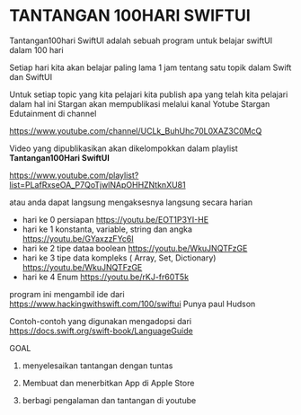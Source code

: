 # TANTANGAN 100HARI SWIFTUI

Tantangan100hari SwiftUI adalah sebuah program untuk belajar swiftUI dalam 100 hari 

Setiap hari kita akan belajar paling lama 1 jam tentang satu topik dalam Swift dan SwiftUI

Untuk setiap topic yang kita pelajari kita publish apa yang telah kita pelajari dalam hal ini Stargan akan mempublikasi melalui kanal Yotube Stargan Edutainment di channel

<https://www.youtube.com/channel/UCLk_BuhUhc70L0XAZ3C0McQ>

Video yang dipublikasikan akan dikelompokkan dalam playlist **Tantangan100Hari SwiftUI**

<https://www.youtube.com/playlist?list=PLafRxseOA_P7QoTjwlNApOHHZNtknXU81>


atau anda dapat langsung mengaksesnya langsung secara harian 

- hari ke 0 persiapan <https://youtu.be/EOT1P3YI-HE>
- hari ke 1 konstanta, variable, string dan angka <https://youtu.be/GYaxzzFYc6I>
- hari ke 2 tipe dataa boolean <https://youtu.be/WkuJNQTFzGE>
- hari ke 3 tipe data kompleks ( Array, Set, Dictionary) <https://youtu.be/WkuJNQTFzGE>
- hari ke 4 Enum <https://youtu.be/rKJ-fr60T5k>


program ini mengambil ide dari https://www.hackingwithswift.com/100/swiftui Punya paul Hudson

Contoh-contoh yang digunakan mengadopsi dari https://docs.swift.org/swift-book/LanguageGuide


GOAL 
1. menyelesaikan tantangan dengan tuntas

2. Membuat dan menerbitkan App di Apple Store

3. berbagi pengalaman dan tantangan di youtube



 